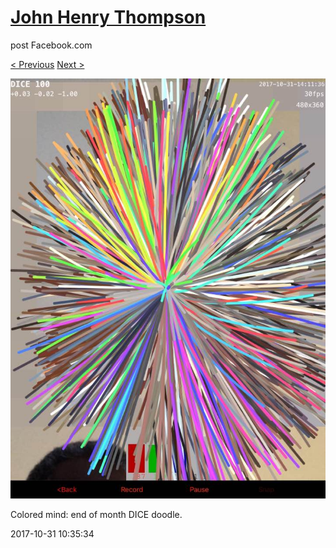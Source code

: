# [John Henry Thompson](../README.md)
post Facebook.com

[< Previous](2017-10-31-1.md) [Next >](2017-10-31-3.md)

[![](../media/2017-10-31/Timeline-Photos-Colored-mind-end-of-month-DICE-doodle-1.jpg)](../README.md)

Colored mind: end of month DICE doodle.

2017-10-31 10:35:34
